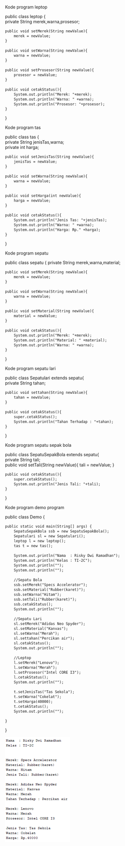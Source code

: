 Kode program leptop

public class leptop {    
    private String merek,warna,prosesor;
    
    public void setMerek(String newValue){
        merek = newValue;
    }    
    
    public void setWarna(String newValue){
        warna = newValue;
    }       
    
    public void setProsesor(String newValue){
        prosesor = newValue;
    }       
    
    public void cetakStatus(){
        System.out.println("Merek: "+merek);
        System.out.println("Warna: " +warna);
        System.out.println("Prosesor: "+prosesor);
    }
}


Kode program tas

public class tas {    
    private String jenisTas,warna;    
    private int harga;
    
    public void setJenisTas(String newValue){
        jenisTas = newValue;
    }    
    
    public void setWarna(String newValue){
        warna = newValue;
    }       
    
    public void setHarga(int newValue){
        harga = newValue;
    }       
    
    public void cetakStatus(){
        System.out.println("Jenis Tas: "+jenisTas);
        System.out.println("Warna: " +warna);
        System.out.println("Harga: Rp." +harga);
    }
}


Kode program sepatu

public class sepatu {
    private String merek,warna,material;    
    
    public void setMerek(String newValue){
        merek = newValue;
    }    
    
    public void setWarna(String newValue){
        warna = newValue;
    }       
    
    public void setMaterial(String newValue){
        material = newValue;
    }       
    
    public void cetakStatus(){
        System.out.println("Merek: "+merek);
        System.out.println("Material: " +material);
        System.out.println("Warna: " +warna);
    }
}


Kode program sepatu lari

public class Sepatulari extends sepatu{        
    private String tahan;    
        
    public void settahan(String newValue){
        tahan = newValue;
    }   
    
    public void cetakStatus(){
        super.cetakStatus();  
        System.out.println("Tahan Terhadap : "+tahan);
    }
}


Kode program sepatu sepak bola

public class SepatuSepakBola extends sepatu{    
    private String tali;   
    public void setTali(String newValue){
        tali = newValue;
    }   
    
    public void cetakStatus(){  
        super.cetakStatus();
        System.out.println("Jenis Tali: "+tali);
    }
}


Kode program demo program

public class Demo {

    public static void main(String[] args) {
        SepatuSepakBola ssb = new SepatuSepakBola();
        Sepatulari sl = new Sepatulari();
        leptop l = new leptop();
        tas t = new tas();
        
        System.out.println("Nama  : Risky Dwi Ramadhan");
        System.out.println("Kelas : TI-2C");
        System.out.println("");
        System.out.println("");
        
        //Sepatu Bola        
        ssb.setMerek("Specs Accelerator");
        ssb.setMaterial("Rubber(karet)");
        ssb.setWarna("Hitam");
        ssb.setTali("Rubber(karet)");
        ssb.cetakStatus();
        System.out.println("");
        
        //Sepatu Lari        
        sl.setMerek("Adidas Neo Spyder");
        sl.setMaterial("Kanvas");
        sl.setWarna("Merah");
        sl.settahan("Percikan air");
        sl.cetakStatus();
        System.out.println("");
        
        //Leptop       
        l.setMerek("Lenovo");
        l.setWarna("Merah");
        l.setProsesor("Intel CORE I3");
        l.cetakStatus();
        System.out.println("");
        
        t.setJenisTas("Tas Sekola");
        t.setWarna("Cokelat");
        t.setHarga(40000);
        t.cetakStatus();
        System.out.println("");
        
    }
    
}


<img src="image/Output.png" />

